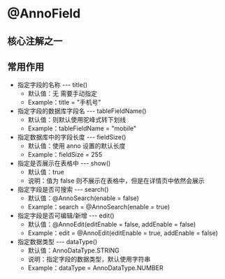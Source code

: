 # @AnnoField

## 核心注解之一

## 常用作用

- 指定字段的名称 --- title()
  - 默认值：无 需要手动指定
  - Example：title = "手机号"
- 指定字段的数据库字段名 --- tableFieldName()
  - 默认值：则默认使用驼峰式转下划线
  - Example：tableFieldName = "mobile"
- 指定数据库中的字段长度 --- fieldSize()
  - 默认值：使用 anno 设置的默认长度
  - Example：fieldSize = 255
- 指定是否展示在表格中 --- show()
  - 默认值：true
  - 说明：值为 false 则不展示在表格中，但是在详情页中依然会展示
- 指定字段是否可搜索 --- search()
  - 默认值：@AnnoSearch(enable = false)
  - Example：search = @AnnoSearch(enable = true)
- 指定字段是否可编辑/新增 --- edit()
  - 默认值：@AnnoEdit(editEnable = false, addEnable = false)
  - Example：edit = @AnnoEdit(editEnable = true, addEnable = false)
- 指定数据类型 --- dataType()
  - 默认值：AnnoDataType.STRING
  - 说明：指定字段的数据类型，默认使用字符串
  - Example：dataType = AnnoDataType.NUMBER